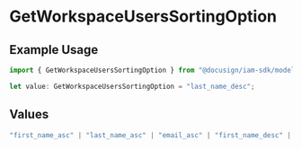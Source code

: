 # GetWorkspaceUsersSortingOption

## Example Usage

```typescript
import { GetWorkspaceUsersSortingOption } from "@docusign/iam-sdk/models/components";

let value: GetWorkspaceUsersSortingOption = "last_name_desc";
```

## Values

```typescript
"first_name_asc" | "last_name_asc" | "email_asc" | "first_name_desc" | "last_name_desc" | "email_desc"
```